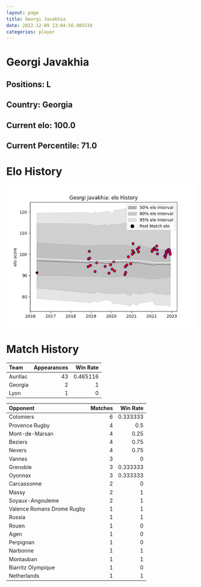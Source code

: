 ```yaml
---  
layout: page  
title: Georgi Javakhia  
date: 2022-12-09 13:04:56.905534  
categories: player  
---
```

# Georgi Javakhia

## Positions: L

## Country: Georgia

## Current elo: 100.0

## Current Percentile: 71.0

# Elo History


![elo history](history_GeorgiJavakhia.png)
# Match History


| Team     |   Appearances |   Win Rate |
|:---------|--------------:|-----------:|
| Aurillac |            43 |   0.465116 |
| Georgia  |             2 |   1        |
| Lyon     |             1 |   0        |

| Opponent                   |   Matches |   Win Rate |
|:---------------------------|----------:|-----------:|
| Colomiers                  |         6 |   0.333333 |
| Provence Rugby             |         4 |   0.5      |
| Mont-de-Marsan             |         4 |   0.25     |
| Beziers                    |         4 |   0.75     |
| Nevers                     |         4 |   0.75     |
| Vannes                     |         3 |   0        |
| Grenoble                   |         3 |   0.333333 |
| Oyonnax                    |         3 |   0.333333 |
| Carcassonne                |         2 |   0        |
| Massy                      |         2 |   1        |
| Soyaux-Angouleme           |         2 |   1        |
| Valence Romans Drome Rugby |         1 |   1        |
| Russia                     |         1 |   1        |
| Rouen                      |         1 |   0        |
| Agen                       |         1 |   0        |
| Perpignan                  |         1 |   0        |
| Narbonne                   |         1 |   1        |
| Montauban                  |         1 |   1        |
| Biarritz Olympique         |         1 |   0        |
| Netherlands                |         1 |   1        |